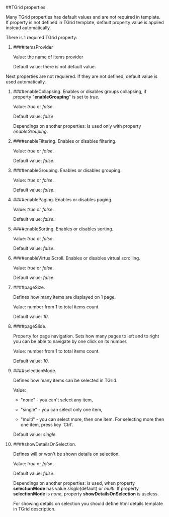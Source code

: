##TGrid properties

Many TGrid properties has default values and are not required in template. If property is not defined in TGrid template, default property value is applied instead automatically.

There is 1 required TGrid property:

1. ####itemsProvider

    Value: the name of items provider

    Default value: there is not default value.

Next properties are not requiered. If they are not defined, default value is used automatically.

1. ####enableCollapsing.
    Enables or disables groups collapsing, if property "**enableGrouping**" is set to *true*.

    Value: *true* or *false*. 

    Default value: *false*

    Dependings on another properties: Is used only with property *enableGrouping*.
2. ####enableFiltering.
    Enables or disables filtering.

    Value: *true* or *false*.

    Default value: *false*.
3. ####enableGrouping.
    Enables or disables grouping.

    Value: *true* or *false*.

    Default value: *false*.
4. ####enablePaging.
    Enables or disables paging.

    Value: *true* or *false*.

    Default value: *false*.
5. ####enableSorting.
    Enables or disables sorting.

    Value: *true* or *false*.

    Default value: *false*.
6. ####enableVirtualScroll.
    Enables or disables virtual scrolling.

    Value: *true* or *false*.

    Default value: *false*.
7. ####pageSize.

    Defines how many items are displayed on 1 page.

    Value: number from 1 to  total items count.

    Default value: *10*.
8. ####pageSlide.

    Property for page navigation. 
    Sets how many pages to left and to right you can be able to navigate by one click on its number.

    Value: number from 1 to  total items count.

    Default value: *10*.
9. ####selectionMode.

    Defines how many items can be selected in TGrid.

    Value: 
    + "none" - you can't select any item,
 
    + "single" - you can select only one item, 

    + "multi" - you can select more, then one item. For selecting more then one item, press key 'Ctrl'.

    Default value: *single*.
10. ####showDetailsOnSelection.

    Defines will or won't be shown details on selection. 

    Value: *true* or *false*.

    Default value: *false*.

    Dependings on another properties: is used, when property **selectionMode** has value *single*(default) or *multi*. If property **selectionMode** is *none*, property  **showDetailsOnSelection** is useless.
    
    For showing details on selection you should define html details template in TGrid description. 
